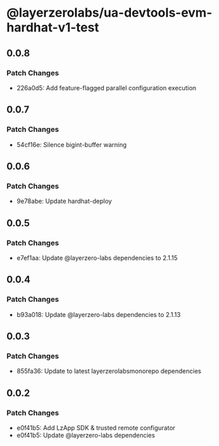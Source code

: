 # @layerzerolabs/ua-devtools-evm-hardhat-v1-test

## 0.0.8

### Patch Changes

- 226a0d5: Add feature-flagged parallel configuration execution

## 0.0.7

### Patch Changes

- 54cf16e: Silence bigint-buffer warning

## 0.0.6

### Patch Changes

- 9e78abe: Update hardhat-deploy

## 0.0.5

### Patch Changes

- e7ef1aa: Update @layerzero-labs dependencies to 2.1.15

## 0.0.4

### Patch Changes

- b93a018: Update @layerzero-labs dependencies to 2.1.13

## 0.0.3

### Patch Changes

- 855fa36: Update to latest layerzerolabsmonorepo dependencies

## 0.0.2

### Patch Changes

- e0f41b5: Add LzApp SDK & trusted remote configurator
- e0f41b5: Update @layerzero-labs dependencies
